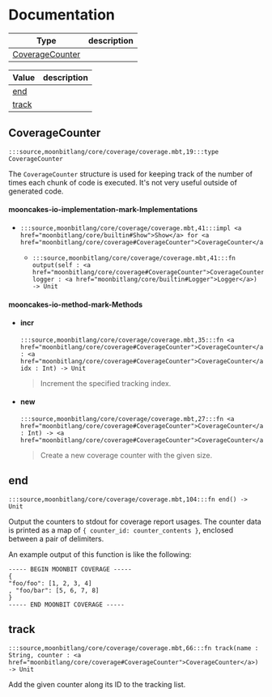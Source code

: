# Documentation
|Type|description|
|---|---|
|[CoverageCounter](#CoverageCounter)||

|Value|description|
|---|---|
|[end](#end)||
|[track](#track)||

## CoverageCounter

```moonbit
:::source,moonbitlang/core/coverage/coverage.mbt,19:::type CoverageCounter
```

 The `CoverageCounter` structure is used for keeping track of the number of
times each chunk of code is executed. It's not very useful outside of
generated code.

#### mooncakes-io-implementation-mark-Implementations
- ```moonbit
  :::source,moonbitlang/core/coverage/coverage.mbt,41:::impl <a href="moonbitlang/core/builtin#Show">Show</a> for <a href="moonbitlang/core/coverage#CoverageCounter">CoverageCounter</a>
  ```
  > 
  * ```moonbit
    :::source,moonbitlang/core/coverage/coverage.mbt,41:::fn output(self : <a href="moonbitlang/core/coverage#CoverageCounter">CoverageCounter</a>, logger : <a href="moonbitlang/core/builtin#Logger">Logger</a>) -> Unit
    ```
    > 

#### mooncakes-io-method-mark-Methods
- #### incr
  ```moonbit
  :::source,moonbitlang/core/coverage/coverage.mbt,35:::fn <a href="moonbitlang/core/coverage#CoverageCounter">CoverageCounter</a>::incr(self : <a href="moonbitlang/core/coverage#CoverageCounter">CoverageCounter</a>, idx : Int) -> Unit
  ```
  > 
  >  Increment the specified tracking index.
  > 
- #### new
  ```moonbit
  :::source,moonbitlang/core/coverage/coverage.mbt,27:::fn <a href="moonbitlang/core/coverage#CoverageCounter">CoverageCounter</a>::new(size : Int) -> <a href="moonbitlang/core/coverage#CoverageCounter">CoverageCounter</a>
  ```
  > 
  >  Create a new coverage counter with the given size.
  > 

## end

```moonbit
:::source,moonbitlang/core/coverage/coverage.mbt,104:::fn end() -> Unit
```

 Output the counters to stdout for coverage report usages. The counter data
is printed as a map of `{ counter_id: counter_contents }`, enclosed between
a pair of delimiters.

 An example output of this function is like the following:

 ```plaintext
 ----- BEGIN MOONBIT COVERAGE -----
 {
 "foo/foo": [1, 2, 3, 4]
 , "foo/bar": [5, 6, 7, 8]
 }
 ----- END MOONBIT COVERAGE -----
 ```

## track

```moonbit
:::source,moonbitlang/core/coverage/coverage.mbt,66:::fn track(name : String, counter : <a href="moonbitlang/core/coverage#CoverageCounter">CoverageCounter</a>) -> Unit
```

 Add the given counter along its ID to the tracking list.

